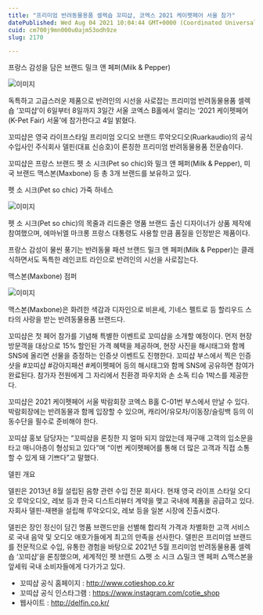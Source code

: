 ```yaml
---
title: "프리미엄 반려동물용품 셀렉숍 꼬띠샵, 코엑스 2021 케이펫페어 서울 참가"
datePublished: Wed Aug 04 2021 10:04:44 GMT+0000 (Coordinated Universal Time)
cuid: cm700j9mn000u0ajm53odh9ze
slug: 2170

---
```



프랑스 감성을 담은 브랜드 밀크 앤 페퍼(Milk & Pepper)

![이미지](https://cdn.hashnode.com/res/hashnode/image/upload/v1739249978954/0c40b28e-8a9a-4b0f-b484-b150b52539f6.jpeg)

독특하고 고급스러운 제품으로 반려인의 시선을 사로잡는 프리미엄 반려동물용품 셀렉숍 ‘꼬띠샵’이 6일부터 8일까지 3일간 서울 코엑스 B홀에서 열리는 ‘2021 케이펫페어(K-Pet Fair) 서울’에 참가한다고 4일 밝혔다.

꼬띠샵은 영국 라이프스타일 프리미엄 오디오 브랜드 루악오디오(Ruarkaudio)의 공식 수입사인 주식회사 델핀(대표 신승호)이 론칭한 프리미엄 반려동물용품 전문숍이다.

꼬띠샵은 프랑스 브랜드 펫 소 시크(Pet so chic)와 밀크 앤 페퍼(Milk & Pepper), 미국 브랜드 맥스본(Maxbone) 등 총 3개 브랜드를 보유하고 있다.

펫 소 시크(Pet so chic) 가죽 하네스

![이미지](https://cdn.hashnode.com/res/hashnode/image/upload/v1739249981118/a81435f3-6269-451b-8404-f4b985b8dbe3.jpeg)

펫 소 시크(Pet so chic)의 목줄과 리드줄은 명품 브랜드 출신 디자이너가 상품 제작에 참여했으며, 에마뉘엘 마크롱 프랑스 대통령도 사용할 만큼 품질을 인정받은 제품이다.

프랑스 감성이 물씬 풍기는 반려동물 패션 브랜드 밀크 앤 페퍼(Milk & Pepper)는 클래식하면서도 독특한 레인코트 라인으로 반려인의 시선을 사로잡는다.

맥스본(Maxbone) 점퍼

![이미지](https://cdn.hashnode.com/res/hashnode/image/upload/v1739249983599/42943ebc-ff77-4b73-8f31-dd816e608da5.jpeg)

맥스본(Maxbone)은 화려한 색감과 디자인으로 비욘세, 기네스 펠트로 등 할리우드 스타의 사랑을 받는 반려동물용품 브랜드다.

꼬띠샵은 첫 페어 참가를 기념해 특별한 이벤트로 꼬띠샵을 소개할 예정이다. 먼저 현장 방문객을 대상으로 15% 할인된 가격 혜택을 제공하며, 현장 사진을 해시태그와 함께 SNS에 올리면 선물을 증정하는 인증샷 이벤트도 진행한다. 꼬띠샵 부스에서 찍은 인증샷을 #꼬띠샵 #강아지패션 #케이펫페어 등의 해시태그와 함께 SNS에 공유하면 참여가 완료된다. 참가자 전원에게 그 자리에서 친환경 파우치와 손 소독 티슈 1박스를 제공한다.

꼬띠샵은 2021 케이펫페어 서울 박람회장 코엑스 B홀 C-01번 부스에서 만날 수 있다. 박람회장에는 반려동물과 함께 입장할 수 있으며, 캐리어/유모차/이동장/슬링백 등의 이동수단을 필수로 준비해야 한다.

꼬띠샵 홍보 담당자는 “꼬띠샵을 론칭한 지 얼마 되지 않았는데 재구매 고객의 입소문을 타고 매니아층이 형성되고 있다”며 “이번 케이펫페어를 통해 더 많은 고객과 직접 소통할 수 있게 돼 기쁘다”고 말했다.

델핀 개요

델핀은 2013년 8월 설립된 음향 관련 수입 전문 회사다. 현재 영국 라이프 스타일 오디오 루악오디오, 레보 등과 한국 디스트리뷰터 계약을 맺고 국내에 제품을 공급하고 있다. 자회사 델핀-재팬을 설립해 루악오디오, 레보 등을 일본 시장에 진출시켰다.

델핀은 장인 정신이 담긴 명품 브랜드만을 선별해 합리적 가격과 차별화한 고객 서비스로 국내 음악 및 오디오 애호가들에게 최고의 만족을 선사한다. 델핀은 프리미엄 브랜드를 전문적으로 수입, 유통한 경험을 바탕으로 2021년 5월 프리미엄 반려동물용품 셀렉숍 ‘꼬띠샵’을 론칭했으며, 세계적인 펫 브랜드 △펫 소 시크 △밀크 앤 페퍼 △맥스본을 앞세워 국내 소비자들에게 다가가고 있다.

- 꼬띠샵 공식 홈페이지 : http://www.cotieshop.co.kr
- 꼬띠샵 공식 인스타그램 : https://www.instagram.com/cotie_shop
- 웹사이트 : http://delfin.co.kr/